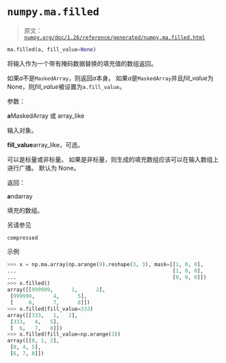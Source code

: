 # `numpy.ma.filled`

> 原文：[`numpy.org/doc/1.26/reference/generated/numpy.ma.filled.html`](https://numpy.org/doc/1.26/reference/generated/numpy.ma.filled.html)

```py
ma.filled(a, fill_value=None)
```

将输入作为一个带有掩码数据替换的填充值的数组返回。

如果*a*不是`MaskedArray`，则返回*a*本身。 如果*a*是`MaskedArray`并且*fill_value*为 None，则*fill_value*被设置为`a.fill_value`。

参数：

**a**MaskedArray 或 array_like

输入对象。

**fill_value**array_like，可选。

可以是标量或非标量。 如果是非标量，则生成的填充数组应该可以在输入数组上进行广播。 默认为 None。

返回：

**a**ndarray

填充的数组。

另请参见

`compressed`

示例

```py
>>> x = np.ma.array(np.arange(9).reshape(3, 3), mask=[[1, 0, 0],
...                                                   [1, 0, 0],
...                                                   [0, 0, 0]])
>>> x.filled()
array([[999999,      1,      2],
 [999999,      4,      5],
 [     6,      7,      8]])
>>> x.filled(fill_value=333)
array([[333,   1,   2],
 [333,   4,   5],
 [  6,   7,   8]])
>>> x.filled(fill_value=np.arange(3))
array([[0, 1, 2],
 [0, 4, 5],
 [6, 7, 8]]) 
```
